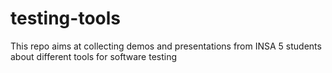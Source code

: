 testing-tools
=============

This repo aims at collecting demos and presentations from INSA 5 students about different tools for software testing
